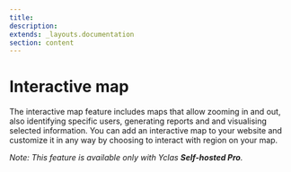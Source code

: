 ```yaml
---
title:
description:
extends: _layouts.documentation
section: content
---
```


# Interactive map

The interactive map feature includes maps that allow zooming in and out, also identifying specific users, generating reports and and visualising selected information. You can add an interactive map to your website and customize it in any way by choosing to interact with region on your map.

*Note: This feature is available only with Yclas **Self-hosted Pro**.*
